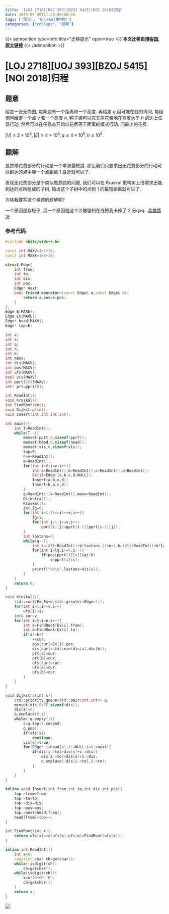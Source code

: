 ```yaml
---
title: '[LOJ 2718][UOJ 393][BZOJ 5415][NOI 2018]归程'
date: 2019-05-30T11:29:00+00:00
tags: ['图论', 'Kruskal重构树']
categories: ["cnblogs", "题解"]
---
```

{{< admonition type=info title="迁移提示" open=true >}}
**本文迁移自[博客园](https://rvalue.cnblogs.com), [原文链接](http://www.cnblogs.com/rvalue/archive/2019/05/30/10951576.html)**
{{< /admonition >}}

# [[LOJ 2718]](https://loj.ac/problem/2718)[[UOJ 393]](http://uoj.ac/problem/393)[[BZOJ 5415]](https://www.lydsy.com/JudgeOnline/problem.php?id=5415)[NOI 2018]归程

## 题意

给定一张无向图, 每条边有一个距离和一个高度. 再给定 $q$ 组可能在线的询问, 每组询问给定一个点 $v$ 和一个高度 $h$, 鸭子德可以先无需花费地在高度大于 $h$ 的边上任意行动, 然后可以在任意点开始以花费等于距离的模式行动. 问最小的花费.

$|V|\le 2\times 10^5,|E|\le 4\times 10^5,q\le 4\times 10^5,h\le 10^9$.

## 题解

显然带花费部分的行动是一个单源最短路. 那么我们只要求出无花费部分的行动可以到达的点中哪一个点距离 $1$ 最近就可以了.

发现无花费部分是个类似瓶颈路的问题, 我们可以在 Kruskal 重构树上倍增求出能到达的点所组成的子树, 输出这个子树中的点到 $1$ 的最短距离就可以了.

为啥我要写这个裸题的题解呢?

一个原因是存板子, 另一个原因是这个沙雕强制在线把我卡掉了 $3$ 分qaq...[具体情况](http://wronganswer.blog.uoj.ac/blog/3701)

### 参考代码

```cpp
#include <bits/stdc++.h>

const int MAXV=4e5+10;
const int MAXE=1e6+10;

struct Edge{
	int from;
	int to;
	int dis;
	int pos;
	Edge* next;
	bool friend operator>(const Edge& a,const Edge& b){
		return a.pos>b.pos;
	}
};
Edge E[MAXE];
Edge Ex[MAXE];
Edge* head[MAXV];
Edge* top=E;

int v;
int e;
int q;
int n;
int k;
int maxv;
int dis[MAXV];
int pos[MAXV];
int ufs[MAXV];
bool vis[MAXV];
int pprt[20][MAXV];
int* prt=pprt[0];

int ReadInt();
void Kruskal();
int FindRoot(int);
void Dijkstra(int);
void Insert(int,int,int,int);

int main(){
	int T=ReadInt();
	while(T--){
		memset(pprt,0,sizeof(pprt));
		memset(head,0,sizeof(head));
		memset(vis,0,sizeof(vis));
		top=E;
		n=v=ReadInt();
		e=ReadInt();
		for(int i=0;i<e;i++){
			int a=ReadInt(),b=ReadInt(),c=ReadInt(),d=ReadInt();
			Ex[i]=Edge({a,b,c,d,NULL});
			Insert(a,b,c,d);
			Insert(b,a,c,d);
		}
		q=ReadInt(),k=ReadInt(),maxv=ReadInt();
		Dijkstra(1);
		Kruskal();
		int lg=0;
		for(int i=1;(1<<i)<=v;i++){
			lg=i;
			for(int j=1;j<=v;j++)
				pprt[i][j]=pprt[i-1][pprt[i-1][j]];
		}
		int lastans=0;
		while(q--){
			int s=(0ll+ReadInt()+k*lastans-1)%n+1,h=(0ll+ReadInt()+k*lastans)%(maxv+1);
			for(int i=lg;i>=0;i--){
				if(pos[pprt[i][s]]&gt;h)
					s=pprt[i][s];
			}
			printf("%d\n",lastans=dis[s]);
		}
	}
	return 0;
}

void Kruskal(){
	std::sort(Ex,Ex+e,std::greater<Edge>());
	for(int i=1;i<=v;i++)
		ufs[i]=i;
	int& cur=v;
	for(int i=0;i<e;i++){
		int a=FindRoot(Ex[i].from);
		int b=FindRoot(Ex[i].to);
		if(a!=b){
			++cur;
			pos[cur]=Ex[i].pos;
			dis[cur]=std::min(dis[a],dis[b]);
			prt[a]=cur;
			prt[b]=cur;
			ufs[cur]=cur;
			ufs[a]=cur;
			ufs[b]=cur;
		}
	}
}

void Dijkstra(int s){
	std::priority_queue<std::pair<int,int>> q;
	memset(dis,0x7F,sizeof(dis));
	dis[s]=0;
	q.emplace(0,s);
	while(!q.empty()){
		s=q.top().second;
		q.pop();
		if(vis[s])
			continue;
		vis[s]=true;
		for(Edge* i=head[s];i!=NULL;i=i->next){
			if(dis[i->to]>dis[s]+i->dis){
				dis[i->to]=dis[s]+i->dis;
				q.emplace(-dis[i->to],i->to);
			}
		}
	}
}

inline void Insert(int from,int to,int dis,int pos){
	top->from=from;
	top->to=to;
	top->dis=dis;
	top->pos=pos;
	top->next=head[from];
	head[from]=top++;
}

int FindRoot(int x){
	return ufs[x]==x?ufs[x]:ufs[x]=FindRoot(ufs[x]);
}

inline int ReadInt(){
	int x=0;
	register char ch=getchar();
	while(!isdigit(ch))
		ch=getchar();
	while(isdigit(ch)){
		x=x*10+ch-'0';
		ch=getchar();
	}
	return x;
}

```

![](https://pic.rvalue.moe/2021/08/02/f0a445c7592ef.jpg)
